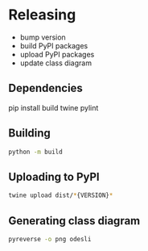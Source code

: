 # Releasing

- bump version
- build PyPI packages
- upload PyPI packages
- update class diagram

## Dependencies

pip install build twine pylint

## Building

```bash
python -m build
```

## Uploading to PyPI

```bash
twine upload dist/*{VERSION}*
```

## Generating class diagram

```bash
pyreverse -o png odesli
```
